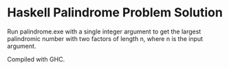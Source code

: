# Haskell Palindrome Problem Solution

Run palindrome.exe with a single integer argument to get the largest palindromic number with two factors of length n, where n is the input argument.

Compiled with GHC.